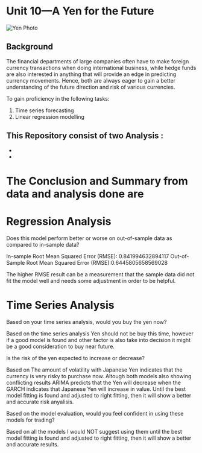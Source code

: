 # Unit 10—A Yen for the Future

![Yen Photo](Images/unit-10-readme-photo.png)

## Background

The financial departments of large companies often have to make foreign currency transactions when doing international business, while hedge funds are also interested in anything that will provide an edge in predicting currency movements. Hence, both are always eager to gain a better understanding of the future direction and risk of various currencies. 

To gain proficiency in the following tasks:


1. Time series forecasting
2. Linear regression modelling

## This Repository consist of two Analysis :

*
*

# The Conclusion and Summary from data and analysis done are 

# **Regression Analysis**

Does this model perform better or worse on out-of-sample data as compared to in-sample data?

In-sample Root Mean Squared Error (RMSE): 0.841994632894117 Out-of-Sample Root Mean Squared Error (RMSE):0.6445805658569028

The higher RMSE result can be a measurement that the sample data did not fit the model well and needs some adjustment in order to be helpful.


# **Time Series Analysis**

Based on your time series analysis, would you buy the yen now?

Based on the time series analysis Yen should not be buy this time, however if a good model is found and other factor is also take into decision it might be a good consideration to buy near future.


Is the risk of the yen expected to increase or decrease?
    
  
Based on The amount of volatility with Japanese Yen indicates that the currency is very risky to purchase now. Altough both models also showing conflicting results ARIMA predicts that the Yen will decrease when the GARCH indicates that Japanese Yen will increase in value. Until the best model fitting is found and adjusted to right fitting, then it will show a better and accurate risk anyalisis.


Based on the model evaluation, would you feel confident in using these models for trading?


Based on all the models I would NOT suggest using them until the best model fitting is found and adjusted to right fitting, then it will show a better and accurate results.
